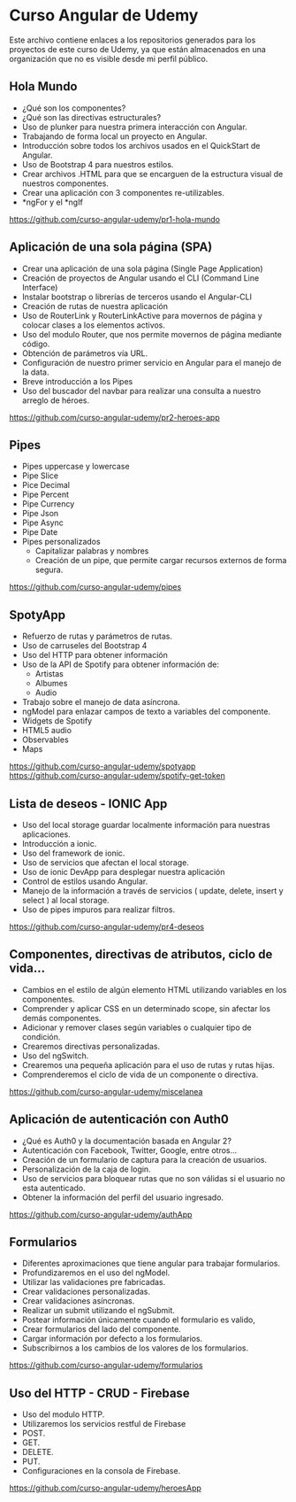 # Curso Angular de Udemy
Este archivo contiene enlaces a los repositorios generados para los proyectos de este curso de Udemy, ya que están almacenados en una organización que no es visible desde mi perfil público.

## Hola Mundo
- ¿Qué son los componentes?
- ¿Qué son las directivas estructurales?
- Uso de plunker para nuestra primera interacción con Angular.
- Trabajando de forma local un proyecto en Angular.
- Introducción sobre todos los archivos usados en el QuickStart de Angular.
- Uso de Bootstrap 4 para nuestros estilos.
- Crear archivos .HTML para que se encarguen de la estructura visual de nuestros componentes.
- Crear una aplicación con 3 componentes re-utilizables.
- *ngFor y el *ngIf

https://github.com/curso-angular-udemy/pr1-hola-mundo

## Aplicación de una sola página (SPA)
- Crear una aplicación de una sola página (Single Page Application)
- Creación de proyectos de Angular usando el CLI (Command Line Interface)
- Instalar bootstrap o librerías de terceros usando el Angular-CLI
- Creación de rutas de nuestra aplicación
- Uso de RouterLink y RouterLinkActive para movernos de página y colocar clases a los elementos activos.
- Uso del modulo Router, que nos permite movernos de página mediante código.
- Obtención de parámetros vía URL.
- Configuración de nuestro primer servicio en Angular para el manejo de la data.
- Breve introducción a los Pipes 
- Uso del buscador del navbar para realizar una consulta a nuestro arreglo de héroes.

https://github.com/curso-angular-udemy/pr2-heroes-app

## Pipes

- Pipes uppercase y lowercase
- Pipe Slice
- Pice Decimal
- Pipe Percent
- Pipe Currency
- Pipe Json
- Pipe Async
- Pipe Date
- Pipes personalizados
  - Capitalizar palabras y nombres
  - Creación de un pipe, que permite cargar recursos externos de forma segura.

https://github.com/curso-angular-udemy/pipes

## SpotyApp

- Refuerzo de rutas y parámetros de rutas.
- Uso de carruseles del Bootstrap 4
- Uso del HTTP para obtener información
- Uso de la API de Spotify para obtener información de:
  - Artistas
  - Albumes
  - Audio
- Trabajo sobre el manejo de data asíncrona.
- ngModel para enlazar campos de texto a variables del componente.
- Widgets de Spotify
- HTML5 audio
- Observables
- Maps

https://github.com/curso-angular-udemy/spotyapp
https://github.com/curso-angular-udemy/spotify-get-token

## Lista de deseos - IONIC App

- Uso del local storage guardar localmente información para nuestras aplicaciones.
- Introducción a ionic.
- Uso del framework de ionic.
- Uso de servicios que afectan el local storage.
- Uso de ionic DevApp para desplegar nuestra aplicación
- Control de estilos usando Angular.
- Manejo de la información a través de servicios ( update, delete, insert y select ) al local storage.
- Uso de pipes impuros para realizar filtros.

https://github.com/curso-angular-udemy/pr4-deseos

## Componentes, directivas de atributos, ciclo de vida...

- Cambios en el estilo de algún elemento HTML utilizando variables en los componentes.
- Comprender y aplicar CSS en un determinado scope, sin afectar los demás componentes. 
- Adicionar y remover clases según variables o cualquier tipo de condición.
- Crearemos directivas personalizadas.
- Uso del ngSwitch.
- Crearemos una pequeña aplicación para el uso de rutas y rutas hijas.
- Comprenderemos el ciclo de vida de un componente o directiva.

https://github.com/curso-angular-udemy/miscelanea

## Aplicación de autenticación con Auth0

- ¿Qué es Auth0 y la documentación basada en Angular 2?
- Autenticación con Facebook, Twitter, Google, entre otros...
- Creación de un formulario de captura para la creación de usuarios.
- Personalización de la caja de login.
- Uso de servicios para bloquear rutas que no son válidas si el usuario no esta autenticado.
- Obtener la información del perfil del usuario ingresado.

https://github.com/curso-angular-udemy/authApp

## Formularios

- Diferentes aproximaciones que tiene angular para trabajar formularios.
- Profundizaremos en el uso del ngModel.
- Utilizar las validaciones pre fabricadas.
- Crear validaciones personalizadas.
- Crear validaciones asíncronas.
- Realizar un submit utilizando el ngSubmit.
- Postear información únicamente cuando el formulario es valido,
- Crear formularios del lado del componente.
- Cargar información por defecto a los formularios.
- Subscribirnos a los cambios de los valores de los formularios.

https://github.com/curso-angular-udemy/formularios

## Uso del HTTP - CRUD - Firebase

- Uso del modulo HTTP.
- Utilizaremos los servicios restful de Firebase
- POST.
- GET.
- DELETE.
- PUT.
- Configuraciones en la consola de Firebase.

https://github.com/curso-angular-udemy/heroesApp

